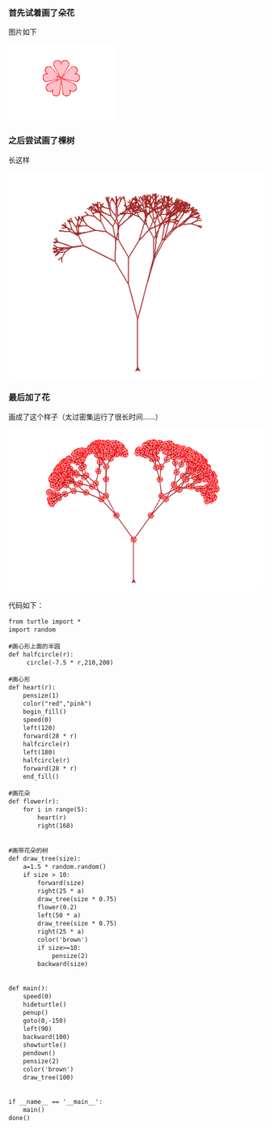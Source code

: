 ### 首先试着画了朵花

图片如下

![](https://github.com/Lilium27/Homework2/blob/master/flower.PNG)

### 之后尝试画了棵树

长这样

![](https://github.com/Lilium27/Homework2/blob/master/tree_noflower.PNG)

### 最后加了花

画成了这个样子（太过密集运行了很长时间……）

![](https://github.com/Lilium27/Homework2/blob/master/tree_withflower.PNG)


代码如下：

```
from turtle import *
import random

#画心形上面的半圆
def halfcircle(r):
     circle(-7.5 * r,210,200)
        
#画心形
def heart(r):
    pensize(1)
    color("red","pink")
    begin_fill()
    speed(0)
    left(120)
    forward(28 * r)
    halfcircle(r)
    left(180)
    halfcircle(r)
    forward(28 * r)
    end_fill()

#画花朵
def flower(r):
    for i in range(5):
        heart(r)
        right(168)   

    
#画带花朵的树    
def draw_tree(size):
    a=1.5 * random.random()
    if size > 10:
        forward(size)
        right(25 * a)
        draw_tree(size * 0.75)
        flower(0.2)
        left(50 * a)
        draw_tree(size * 0.75)
        right(25 * a)
        color('brown')
        if size>=10:
            pensize(2) 
        backward(size)


def main():
    speed(0)
    hideturtle()
    penup()
    goto(0,-150)
    left(90)
    backward(100)
    showturtle()
    pendown()
    pensize(2)
    color('brown')
    draw_tree(100)


if __name__ == '__main__':
    main()
done()
```

